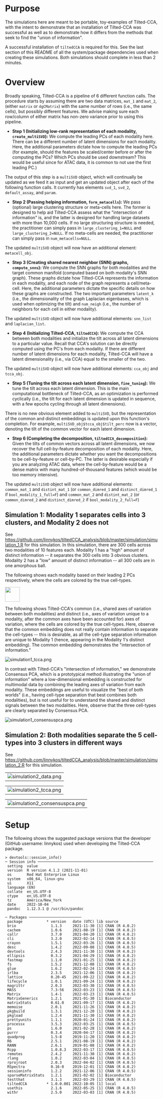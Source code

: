 # Purpose

The simulations here are meant to be portable, toy-examples of Tilted-CCA, with the intent to demonstrate that an installation of Tilted-CCA was successful as well as to demonstrate how it differs from the methods that seek to find the "union of information".

A successful installation of `tiltedCCA` is required for this. See the 
last section of this README of all the system/package dependencies used when creating these simulations. Both simulations should complete in less than 2 minutes.

# Overview

Broadly speaking, Tilted-CCA is a pipeline of 6 different function calls. The procedure starts by assuming there are two data matrices, `mat_1` and `mat_2`, (either `matrix` or `dgCMatrix`) with the same number of rows (i.e., the same cells), but possibly different features. We advise making sure each row/column of either matrix has non-zero variance prior to using this pipeline.

* **Step 1 (Initializing low-rank representation of each modality, `create_multiSVD`):** We compute the leading PCs of each modality here. There can be a different number of latent dimensions for each modality. Here, the additional parameters dictate how to compute the leading PCs (for example, should the features be scaled/center before or after the computing the PCs? Which PCs should be used downstream? This would be useful since for ATAC data, it is common to not use the first leading PC.)

The output of this step is a `multiSVD` object, which will continually be updated as we feed it as input and get an updated object after each of the following function calls. It currently has elements `svd_1`, `svd_2`, `default_assay`, and `param`. 

* **Step 2 (Passing helping information, `form_metacells`):** We pass (optional) large clustering structure or meta-cells here. The former is designed to help aid Tilted-CCA assess what the "intersection of information" is, and the latter is designed for handling large datasets with more than 10,000 cells. If no large structuring structure is needed, the practitioner can simply pass in `large_clustering_1=NULL` and `large_clustering_2=NULL`. If no meta-cells are needed, the practitioner can simply pass in `num_metacells=NULL`.

The updated `multiSVD` object will now have an additional element: `metacell_obj`.

* **Step 3 (Creating shared nearest neighbor (SNN) graphs, `compute_snns`):** We compute the SNN graphs for both modalities and the target common manifold (computed based on both modality's SNN graph). These graphs dictate how Tilted-CCA represents the information in each modality, and each node of the graph represents a cell/meta-cell. Here, the additional parameters dictate the specific details on how these graphs are constructed. The two important parameters `latent_k` (i.e., the dimensionality of the graph Laplacian eigenbases, which is used when optimizing the tilt) and `num_neigh` (i.e., the number of neighbors for each cell in either modality).

The updated `multiSVD` object will now have additional elements: `snn_list` and `laplacian_list`.

* **Step 4 (Initializing Tilted-CCA, `tiltedCCA`):** We compute the CCA between both modalities and initialize the tilt across all latent dimensions to a particular value. Recall that CCA's solution can be directly computed using the PC's from each modality. If there are different number of latent dimensions for each modality, Tilted-CCA will have a latent dimensionality (i.e., via CCA) equal to the smaller of the two.

The updated `multiSVD` object will now have additional elements: `cca_obj` and `tcca_obj`.

* **Step 5 (Tuning the tilt across each latent dimension, `fine_tuning`):** We tune the tilt across each latent dimension. This is the main computational bottleneck of Tilted-CCA, as an optimization is performed cyclically (i.e., the tilt for each latent dimension is updated in sequence, with a few epochs cycling through all latent dimensions). 

There is no new obvious element added to `multiSVD`, but the representation of the common and distinct embeddings is updated upon this function's completion. For example, `multiSVD_obj$tcca_obj$tilt_perc` now is a vector, denoting the tilt of the common vector for each latent dimension.

* **Step 6 (Completing the decomposition, `tiltedCCA_decomposition`):** Given the tilts of common vectors across all latent dimensions, we now recover the full cell-by-feature decomposition of each modality. Here, the additional parameters dictate whether you want the decompositions to be cell-by-feature or cell-by-PC. The latter is desirable especially if you are analyzing ATAC data, where the cell-by-feature would be a dense matrix with many hundred-of-thousand features (which would be too memory intensive).

The updated `multiSVD` object will now have additional elements: `common_mat_1` and `distint_mat_1` (or `common_dimred_1` and `distinct_dimred_1` if `bool_modality_1_full=F`)
and `common_mat_2` and `distint_mat_2` (or `common_dimred_2` and `distinct_dimred_2` if `bool_modality_2_full=F`)



## Simulation 1: Modality 1 separates cells into 3 clusters, and Modality 2 does not

See https://github.com/linnykos/tiltedCCA_analysis/blob/master/simulation/simulation_1.R for this simulation. In this simulation, there are 300 cells across two modalities of 10 features each. Modality 1 has a "high" amount of distinct information -- it separates the 300 cells into 3 obvious clusters. Modality 2 has a "low" amount of distinct information -- all 300 cells are in one amorphous ball.

The following shows each modality based on their leading 2 PCs respectively, where the cells are colored by the true cell-types.

<img src="https://raw.githubusercontent.com/linnykos/tiltedCCA_analysis/master/simulation/fig/simulation1_data.png" width="48">

The following shows Tilted-CCA's common (i.e., shared axes of variation between both modalities) and distinct (i.e., axes of variation unique to a modality, after the common axes have been accounted for) axes of variation, where the cells are colored by the true cell-types. Here, observe that the common embedding does not really contain information to separate the cell-types -- this is desirable, as all the cell-type separation information are unique to Modality 1 (hence, appearing in the Modality 1's distinct embedding). The common embedding demonstrates the "intersection of information."

![simulation1_tcca.png](fig/simulation1_tcca.png)

In contrast with Tilted-CCA's "intersection of information," we demonstrate Consensus PCA, which is a prototypical method illustrating the "union of information" where a low-dimensional embedding is constructed for multimodal data by combining the leading axes of variation from each modality.
These embeddings are useful to visualize the "best of both worlds" (i.e., having cell-type separation that best combines both modalities), but is not useful for to understand the shared and distinct signals between the two modalities. Here, observe that the three cell-types are clearly separated by Consensus PCA.

![simulation1_consensuspca.png](fig/simulation1_consensuspca.png)

## Simulation 2: Both modalities separate the 5 cell-types into 3 clusters in different ways

See https://github.com/linnykos/tiltedCCA_analysis/blob/master/simulation/simulation_2.R for this simulation.

|                                                     |
|-----------------------------------------------------|
| ![simulation2_data.png](fig/simulation2_data.png) |

|                                                     |
|-----------------------------------------------------|
| ![simulation2_tcca.png](fig/simulation2_tcca.png) |

|                                                     |
|-----------------------------------------------------|
| ![simulation2_consensuspca.png](fig/simulation2_consensuspca.png) |

# Setup

The following shows the suggested package versions that the developer (GitHub username: linnykos) used when developing the Tilted-CCA package.

```
> devtools::session_info()
─ Session info ─────────────────────────────────────────────────────
 setting  value
 version  R version 4.1.2 (2021-11-01)
 os       Red Hat Enterprise Linux
 system   x86_64, linux-gnu
 ui       X11
 language (EN)
 collate  en_US.UTF-8
 ctype    en_US.UTF-8
 tz       America/New_York
 date     2022-10-04
 pandoc   1.12.3.1 @ /usr/bin/pandoc

─ Packages ──────────────────────── package           * version   date (UTC) lib source
 brio                1.1.3     2021-11-30 [1] CRAN (R 4.0.2) cachem              1.0.6     2021-08-19 [1] CRAN (R 4.0.2) callr               3.7.0     2021-04-20 [1] CRAN (R 4.0.2) cli                 3.2.0     2022-02-14 [1] CRAN (R 4.0.5) crayon              1.5.1     2022-03-26 [1] CRAN (R 4.0.5) desc                1.4.2     2022-09-08 [1] CRAN (R 4.0.5) devtools            2.4.3     2021-11-30 [1] CRAN (R 4.0.2) ellipsis            0.3.2     2021-04-29 [1] CRAN (R 4.0.2) fastmap             1.1.0     2021-01-25 [1] CRAN (R 4.0.2) fs                  1.5.2     2021-12-08 [1] CRAN (R 4.0.2) glue                1.6.2     2022-02-24 [1] CRAN (R 4.0.5) irlba               2.3.5     2021-12-06 [1] CRAN (R 4.0.2) lattice             0.20-45   2021-09-22 [1] CRAN (R 4.0.2) lifecycle           1.0.1     2021-09-24 [1] CRAN (R 4.0.2) magrittr            2.0.3     2022-03-30 [1] CRAN (R 4.0.5) MASS                7.3-56    2022-03-23 [1] CRAN (R 4.0.5) Matrix              1.4-1     2022-03-23 [1] CRAN (R 4.0.5) MatrixGenerics      1.2.1     2021-01-30 [1] Bioconductor matrixStats         0.61.0    2021-09-17 [1] CRAN (R 4.0.2) memoise             2.0.1     2021-11-26 [1] CRAN (R 4.0.2) pkgbuild            1.3.1     2021-12-20 [1] CRAN (R 4.0.2) pkgload             1.2.4     2021-11-30 [1] CRAN (R 4.0.2) prettyunits         1.1.1     2020-01-24 [1] CRAN (R 4.0.2) processx            3.5.3     2022-03-25 [1] CRAN (R 4.0.5) ps                  1.6.0     2021-02-28 [1] CRAN (R 4.0.2) purrr               0.3.4     2020-04-17 [1] CRAN (R 4.0.2) quadprog            1.5-8     2019-11-20 [1] CRAN (R 4.0.2) R6                  2.5.1     2021-08-19 [1] CRAN (R 4.0.2) RANN                2.6.1     2019-01-08 [1] CRAN (R 4.0.2) Rcpp                1.0.8.3   2022-03-17 [1] CRAN (R 4.0.5) remotes             2.4.2     2021-11-30 [1] CRAN (R 4.0.2) rlang               1.0.2     2022-03-04 [1] CRAN (R 4.0.5) rprojroot           2.0.3     2022-04-02 [1] CRAN (R 4.0.5) RSpectra            0.16-0    2019-12-01 [1] CRAN (R 4.0.2) sessioninfo         1.2.2     2021-12-06 [1] CRAN (R 4.0.5) sparseMatrixStats   1.2.1     2021-02-02 [1] Bioconductor testthat            3.1.3     2022-03-29 [1] CRAN (R 4.0.5) tiltedCCA         * 1.0.0.001 2022-10-05 [1] local usethis             2.1.6     2022-05-25 [1] CRAN (R 4.0.5) withr               2.5.0     2022-03-03 [1] CRAN (R 4.0.5)
```